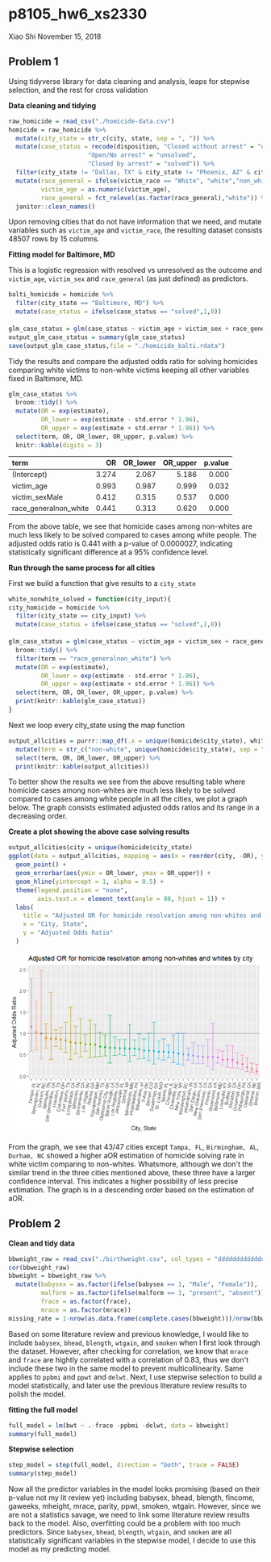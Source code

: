 p8105\_hw6\_xs2330
================
Xiao Shi
November 15, 2018

Problem 1
---------

Using tidyverse library for data cleaning and analysis, leaps for stepwise selection, and the rest for cross validation

**Data cleaning and tidying**

``` r
raw_homicide = read_csv("./homicide-data.csv") 
homicide = raw_homicide %>%
  mutate(city_state = str_c(city, state, sep = ", ")) %>%
  mutate(case_status = recode(disposition, "Closed without arrest" = "unsolved", 
                      "Open/No arrest" = "unsolved",
                      "Closed by arrest" = "solved")) %>%
  filter(city_state != "Dallas, TX" & city_state != "Phoenix, AZ" & city_state != "Kansas City, MO" & city_state != "Tulsa, AL") %>%
  mutate(race_general = ifelse(victim_race == "White", "white","non_white"),
         victim_age = as.numeric(victim_age),
         race_general = fct_relevel(as.factor(race_general),"white")) %>%
  janitor::clean_names()
```

Upon removing cities that do not have information that we need, and mutate variables such as `victim_age` and `victim_race`, the resulting dataset consists 48507 rows by 15 columns.

**Fitting model for Baltimore, MD**

This is a logistic regression with resolved vs unresolved as the outcome and `victim_age`, `victim_sex` and `race_general` (as just defined) as predictors.

``` r
balti_homicide = homicide %>%
  filter(city_state == "Baltimore, MD") %>%
  mutate(case_status = ifelse(case_status == "solved",1,0))

glm_case_status = glm(case_status ~ victim_age + victim_sex + race_general, data = balti_homicide, family = binomial())
output_glm_case_status = summary(glm_case_status)
save(output_glm_case_status,file = "./homicide_balti.rdata")
```

Tidy the results and compare the adjusted odds ratio for solving homicides comparing white victims to non-white victims keeping all other variables fixed in Baltimore, MD.

``` r
glm_case_status %>% 
  broom::tidy() %>% 
  mutate(OR = exp(estimate),
         OR_lower = exp(estimate - std.error * 1.96),
         OR_upper = exp(estimate + std.error * 1.96)) %>%
  select(term, OR, OR_lower, OR_upper, p.value) %>% 
  knitr::kable(digits = 3)
```

| term                    |     OR|  OR\_lower|  OR\_upper|  p.value|
|:------------------------|------:|----------:|----------:|--------:|
| (Intercept)             |  3.274|      2.067|      5.186|    0.000|
| victim\_age             |  0.993|      0.987|      0.999|    0.032|
| victim\_sexMale         |  0.412|      0.315|      0.537|    0.000|
| race\_generalnon\_white |  0.441|      0.313|      0.620|    0.000|

From the above table, we see that homicide cases among non-whites are much less likely to be solved compared to cases among white people. The adjusted odds ratio is 0.441 with a p-value of 0.0000027, indicating statistically significant difference at a 95% confidence level.

**Run through the same process for all cities**

First we build a function that give results to a `city_state`

``` r
white_nonwhite_solved = function(city_input){
city_homicide = homicide %>%
  filter(city_state == city_input) %>%
  mutate(case_status = ifelse(case_status == "solved",1,0))

glm_case_status = glm(case_status ~ victim_age + victim_sex + race_general, data = city_homicide, family = binomial()) %>%
  broom::tidy() %>% 
  filter(term == "race_generalnon_white") %>%
  mutate(OR = exp(estimate),
         OR_lower = exp(estimate - std.error * 1.96),
         OR_upper = exp(estimate + std.error * 1.96)) %>%
  select(term, OR, OR_lower, OR_upper, p.value) %>% 
  print(knitr::kable(glm_case_status))
}
```

Next we loop every city\_state using the map function

``` r
output_allcities = purrr::map_df(.x = unique(homicide$city_state), white_nonwhite_solved) %>%
  mutate(term = str_c("non-white", unique(homicide$city_state), sep = " in ")) %>%
  select(term, OR, OR_lower, OR_upper) %>%
  print(knitr::kable(output_allcities))
```

To better show the results we see from the above resulting table where homicide cases among non-whites are much less likely to be solved compared to cases among white people in all the cities, we plot a graph below. The graph consists estimated adjusted odds ratios and its range in a decreasing order.

**Create a plot showing the above case solving results**

``` r
output_allcities$city = unique(homicide$city_state)
ggplot(data = output_allcities, mapping = aes(x = reorder(city, -OR), y = OR, color = reorder(city, -OR))) +
  geom_point() +
  geom_errorbar(aes(ymin = OR_lower, ymax = OR_upper)) +
  geom_hline(yintercept = 1, alpha = 0.5) +
  theme(legend.position = "none", 
        axis.text.x = element_text(angle = 80, hjust = 1)) +
  labs(
    title = "Adjusted OR for homicide resolvation among non-whites and whites by city",
    x = "City, State",
    y = "Adjusted Odds Ratio"
  )
```

![](p8105_hw6_xs2330_files/figure-markdown_github/unnamed-chunk-6-1.png)

From the graph, we see that 43/47 cities except `Tampa, FL`, `Birmingham, AL`, `Durham, NC` showed a higher aOR estimation of homicide solving rate in white victim comparing to non-whites. Whatsmore, although we don't the similar trend in the three cities mentioned above, these three have a larger confidence interval. This indicates a higher possibility of less precise estimation. The graph is in a descending order based on the estimation of aOR.

Problem 2
---------

**Clean and tidy data**

``` r
bbweight_raw = read_csv("./birthweight.csv", col_types = "dddddddddddddddddddd") 
cor(bbweight_raw)
bbweight = bbweight_raw %>%
  mutate(babysex = as.factor(ifelse(babysex == 1, "Male", "Female")),
         malform = as.factor(ifelse(malform == 1, "present", "absent")),
         frace = as.factor(frace),
         mrace = as.factor(mrace))
missing_rate = 1-nrow(as.data.frame(complete.cases(bbweight)))/nrow(bbweight)
```

Based on some literature review and previous knowledge, I would like to include `babysex`, `bhead`, `blength`, `wtgain`, and `smoken` when I first look through the dataset. However, after checking for correlation, we know that `mrace` and `frace` are hightly correlated with a correlation of 0.83, thus we don't include these two in the same model to prevent multicollinearity. Same applies to `ppbmi` and `ppwt` and `delwt`. Next, I use stepwise selection to build a model statistically, and later use the previous literature review results to polish the model.

**fitting the full model**

``` r
full_model = lm(bwt ~ .-frace -ppbmi -delwt, data = bbweight)
summary(full_model)
```

**Stepwise selection**

``` r
step_model = step(full_model, direction = "both", trace = FALSE)
summary(step_model)
```

Now all the predictor variables in the model looks promising (based on their p-value not my lit review yet) including babysex, bhead, blength, fincome, gaweeks, mheight, mrace, parity, ppwt, smoken, wtgain. However, since we are not a statistics savage, we need to link some literature review results back to the model. Also, overfitting could be a problem with too much predictors. Since `babysex`, `bhead`, `blength`, `wtgain`, and `smoken` are all statistically significant variables in the stepwise model, I decide to use this model as my predicting model.
